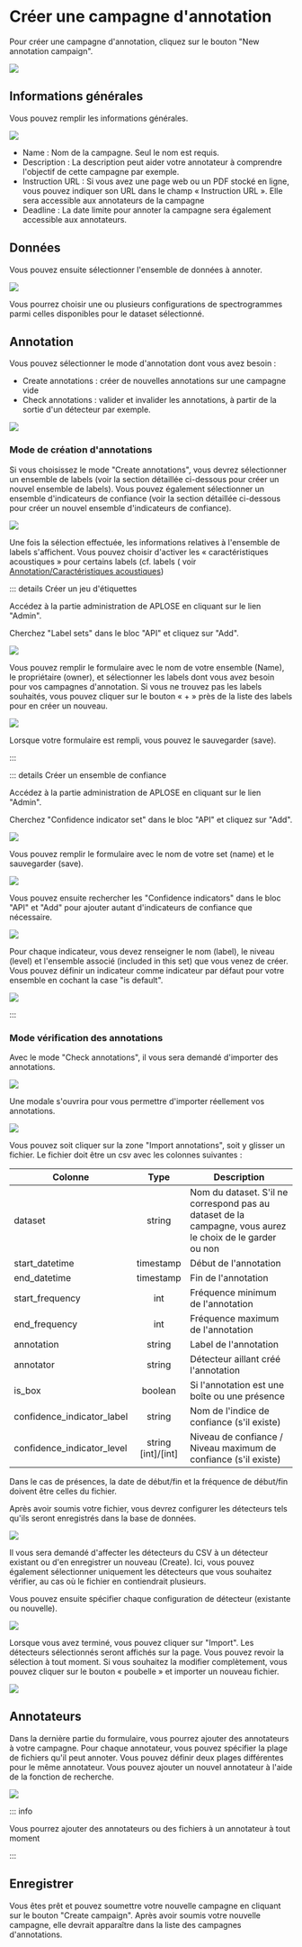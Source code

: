 # Créer une campagne d'annotation

Pour créer une campagne d'annotation, cliquez sur le bouton "New annotation campaign".

![](/campaigns/all-campaigns_campaign-admin.png)

## Informations générales

Vous pouvez remplir les informations générales.

![](/campaign-creator/form-global.png)

- Name : Nom de la campagne. Seul le nom est requis.
- Description : La description peut aider votre annotateur à comprendre l'objectif de cette campagne par exemple.
- Instruction URL : Si vous avez une page web ou un PDF stocké en ligne, vous pouvez indiquer son URL dans le champ «
  Instruction URL ». Elle sera accessible aux annotateurs de la campagne
- Deadline : La date limite pour annoter la campagne sera également accessible aux annotateurs.

## Données

Vous pouvez ensuite sélectionner l'ensemble de données à annoter.

![](/campaign-creator/form-data.png)

Vous pourrez choisir une ou plusieurs configurations de spectrogrammes parmi celles disponibles pour le dataset
sélectionné.

## Annotation

Vous pouvez sélectionner le mode d'annotation dont vous avez besoin :

- Create annotations : créer de nouvelles annotations sur une campagne vide
- Check annotations : valider et invalider les annotations, à partir de la sortie d'un détecteur par exemple.

![](/campaign-creator/form-annotation.png)

### Mode de création d'annotations

Si vous choisissez le mode "Create annotations", vous devrez sélectionner un ensemble de labels (voir la section
détaillée ci-dessous pour créer un nouvel ensemble de labels).
Vous pouvez également sélectionner un ensemble d'indicateurs de confiance (voir la section détaillée ci-dessous pour
créer un nouvel ensemble d'indicateurs de confiance).

![](/campaign-creator/form-annotation-create.png)

Une fois la sélection effectuée, les informations relatives à l'ensemble de labels s'affichent. Vous pouvez choisir
d'activer les « caractéristiques acoustiques » pour certains labels (cf. labels (
voir [Annotation/Caractéristiques acoustiques](../annotator.md#caracteristiques-acoustiques))

::: details Créer un jeu d'étiquettes

Accédez à la partie administration de APLOSE en cliquant sur le lien "Admin".

Cherchez "Label sets" dans le bloc "API" et cliquez sur "Add".

![](/campaign-creator/label-set/nav.png)

Vous pouvez remplir le formulaire avec le nom de votre ensemble (Name), le propriétaire (owner), et sélectionner les
labels dont vous avez besoin pour vos campagnes d'annotation.
Si vous ne trouvez pas les labels souhaités, vous pouvez cliquer sur le bouton « + » près de la liste des labels pour en
créer un nouveau.

![](/campaign-creator/label-set/form.png)

Lorsque votre formulaire est rempli, vous pouvez le sauvegarder (save).

:::

::: details Créer un ensemble de confiance

Accédez à la partie administration de APLOSE en cliquant sur le lien "Admin".

Cherchez "Confidence indicator set" dans le bloc "API" et cliquez sur "Add".

![](/campaign-creator/confidence-set/nav-set.png)

Vous pouvez remplir le formulaire avec le nom de votre set (name) et le sauvegarder (save).

![](/campaign-creator/confidence-set/form-set.png)

Vous pouvez ensuite rechercher les "Confidence indicators" dans le bloc "API" et "Add" pour ajouter autant d'indicateurs
de confiance que nécessaire.

![](/campaign-creator/confidence-set/nav-indicator.png)

Pour chaque indicateur, vous devez renseigner le nom (label), le niveau (level) et l'ensemble associé (included in this
set) que vous venez de créer.
Vous pouvez définir un indicateur comme indicateur par défaut pour votre ensemble en cochant la case "is default".

![](/campaign-creator/confidence-set/form-indicator.png)

:::

### Mode vérification des annotations

Avec le mode "Check annotations", il vous sera demandé d'importer des annotations.

![](/campaign-creator/form-annotation-check.png)

Une modale s'ouvrira pour vous permettre d'importer réellement vos annotations.

![](/campaign-creator/form-annotation-check-importcsv.png)

Vous pouvez soit cliquer sur la zone "Import annotations", soit y glisser un fichier. Le fichier doit être un csv avec
les colonnes suivantes :

| Colonne                    |          Type          | Description                                                                                               |
|----------------------------|:----------------------:|-----------------------------------------------------------------------------------------------------------|
| dataset                    |         string         | Nom du dataset. S'il ne correspond pas au dataset de la campagne, vous aurez le choix de le garder ou non |
| start_datetime             |       timestamp        | Début de l'annotation                                                                                     |
| end_datetime               |       timestamp        | Fin de l'annotation                                                                                       |
| start_frequency            |          int           | Fréquence minimum de l'annotation                                                                         |
| end_frequency              |          int           | Fréquence maximum de l'annotation                                                                         |
| annotation                 |         string         | Label de l'annotation                                                                                     |
| annotator                  |         string         | Détecteur aillant créé l'annotation                                                                       |
| is_box                     |        boolean         | Si l'annotation est une boîte ou une présence                                                             |
| confidence_indicator_label |         string         | Nom de l'indice de confiance (s'il existe)                                                                |
| confidence_indicator_level | string<br/>[int]/[int] | Niveau de confiance / Niveau maximum de confiance (s'il existe)                                           |

Dans le cas de présences, la date de début/fin et la fréquence de début/fin doivent être celles du fichier.

Après avoir soumis votre fichier, vous devrez configurer les détecteurs tels qu'ils seront enregistrés dans la base de
données.

![](/campaign-creator/form-annotation-check-detector.png)

Il vous sera demandé d'affecter les détecteurs du CSV à un détecteur existant ou d'en enregistrer un nouveau (Create).
Ici, vous pouvez également sélectionner uniquement les détecteurs que vous souhaitez vérifier, au cas où le fichier en
contiendrait plusieurs.

Vous pouvez ensuite spécifier chaque configuration de détecteur (existante ou nouvelle).

![](/campaign-creator/form-annotation-check-detectorconfig.png)

Lorsque vous avez terminé, vous pouvez cliquer sur "Import". Les détecteurs sélectionnés seront affichés sur la page.
Vous pouvez revoir la sélection à tout moment.
Si vous souhaitez la modifier complètement, vous pouvez cliquer sur le bouton « poubelle » et importer un nouveau
fichier.

![](/campaign-creator/form-annotation-check-imported.png)

## Annotateurs

Dans la dernière partie du formulaire, vous pourrez ajouter des annotateurs à votre campagne.
Pour chaque annotateur, vous pouvez spécifier la plage de fichiers qu'il peut annoter. Vous pouvez définir deux plages
différentes pour le même
annotateur.
Vous pouvez ajouter un nouvel annotateur à l'aide de la fonction de recherche.

![](/campaign-creator/form-annotator.png)

::: info

Vous pourrez ajouter des annotateurs ou des fichiers à un annotateur à tout moment

:::

## Enregistrer

Vous êtes prêt et pouvez soumettre votre nouvelle campagne en cliquant sur le bouton "Create campaign".
Après avoir soumis votre nouvelle campagne, elle devrait apparaître dans la liste des campagnes d'annotations.

